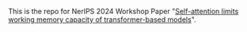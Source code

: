This is the repo for NerIPS 2024 Workshop Paper "[Self-attention limits working memory capacity of transformer-based models](https://arxiv.org/abs/2409.10715)".
